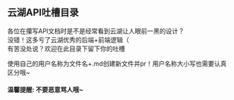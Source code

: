 ## 云湖API吐槽目录
各位在攥写API文档时是不是经常看到云湖让人眼前一黑的设计？  
没错！这多亏了云湖优秀的后端+前端逻辑（  
有苦没处说？欢迎在此目录下留下你的吐槽  

使用自己的用户名称为文件名+.md创建新文件并pr！用户名称大小写也需要认真区分哦~  
#### 温馨提醒: 不要恶意骂人哦~
